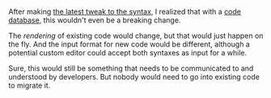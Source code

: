 After making [the latest tweak to the syntax](/daily/2024-09-22), I realized
that with a [code database](/daily/2024-07-29), this wouldn't even be a breaking
change.

The _rendering_ of existing code would change, but that would just happen on the
fly. And the input format for new code would be different, although a potential
custom editor could accept both syntaxes as input for a while.

Sure, this would still be something that needs to be communicated to and
understood by developers. But nobody would need to go into existing code to
migrate it.
